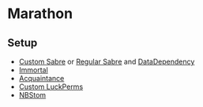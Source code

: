 # Marathon

## Setup
- [Custom Sabre](https://github.com/emortaldev/Sabre) or [Regular Sabre](https://github.com/Project-Cepi/Sabre) and [DataDependency](https://github.com/EmortalMC/DataDependency)
- [Immortal](https://github.com/EmortalMC/Immortal)
- [Acquaintance](https://github.com/EmortalMC/Acquaintance)
- [Custom LuckPerms](https://github.com/emortaldev/LuckPerms)
- [NBStom](https://github.com/EmortalMC/NBStom)
